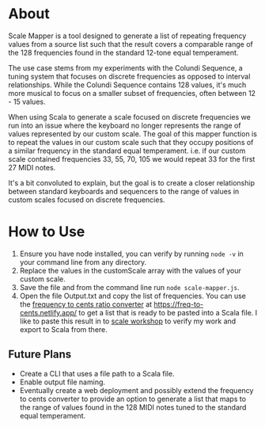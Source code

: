 # About 
Scale Mapper is a tool designed to generate a list of repeating frequency values from a source list such that the result covers a comparable range of the 128 frequencies found in the standard 12-tone equal temperament. 

The use case stems from my experiments with the Colundi Sequence, a tuning system that focuses on discrete frequencies as opposed to interval relationships. While the Colundi Sequence contains 128 values, it's much more musical to focus on a smaller subset of frequencies, often between 12 - 15 values.

When using Scala to generate a scale focused on discrete frequencies we run into an issue where the keyboard no longer represents the range of values represented by our custom scale. The goal of this mapper function is to repeat the values in our custom scale such that they occupy positions of a similar frequency in the standard equal temperament. i.e. if our custom scale contained frequencies 33, 55, 70, 105 we would repeat 33 for the first 27 MIDI notes.

It's a bit convoluted to explain, but the goal is to create a closer relationship between standard keyboards and sequencers to the range of values in custom scales focused on discrete frequencies.

# How to Use
1. Ensure you have node installed, you can verify by running `node -v` in your command line from any directory.
1. Replace the values in the customScale array with the values of your custom scale. 
2. Save the file and from the command line run `node scale-mapper.js`.
3. Open the file Output.txt and copy the list of frequencies. You can use the [frequency to cents ratio converter](https://freq-to-cents.netlify.app/) at https://freq-to-cents.netlify.app/ to get a list that is ready to be pasted into a Scala file. I like to paste this result in to [scale workshop](https://sevish.com/scaleworkshop/?version=2.5.7) to verify my work and export to Scala from there.


## Future Plans

- Create a CLI that uses a file path to a Scala file.
- Enable output file naming.
- Eventually create a web deployment and possibly extend the frequency to cents converter to provide an option to generate a list that maps to the range of values found in the 128 MIDI notes tuned to the standard equal temperament.
